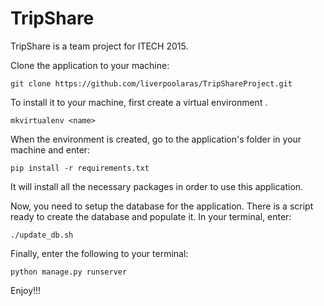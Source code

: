 # TripShare
TripShare is a team project for ITECH 2015.

Clone the application to your machine:
```
git clone https://github.com/liverpoolaras/TripShareProject.git
```

To install it to your machine, first create a virtual environment <name>. 
```
mkvirtualenv <name>
```

When the environment is created, go to the application's folder in your machine and enter:
```
pip install -r requirements.txt
```
It will install all the necessary packages in order to use this application.

Now, you need to setup the database for the application. There is a script ready to create the database and populate it.
In your terminal, enter:
```
./update_db.sh
```

Finally, enter the following to your terminal:
```
python manage.py runserver
```

Enjoy!!!